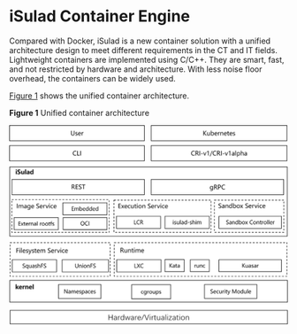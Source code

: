 # iSulad Container Engine

Compared with Docker, iSulad is a new container solution with a unified architecture design to meet different requirements in the CT and IT fields. Lightweight containers are implemented using C/C++. They are smart, fast, and not restricted by hardware and architecture. With less noise floor overhead, the containers can be widely used.

[Figure 1](#en-us_topic_0182207099_fig10763114141217)  shows the unified container architecture.

**Figure  1**  Unified container architecture<a name="en-us_topic_0182207099_fig10763114141217"></a>  

![](./figures/en-us_image_0183048952.png)
